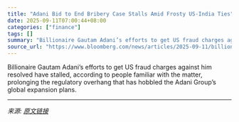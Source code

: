 ```yaml
---
title: "Adani Bid to End Bribery Case Stalls Amid Frosty US-India Ties"
date: 2025-09-11T07:00:44+08:00
categories: ["finance"]
tags: []
summary: "Billionaire Gautam Adani’s efforts to get US fraud charges against him resolved have stalled, according to people familiar with the matter, prolonging the regulatory overhang that has hobbled the Adan"
source_url: "https://www.bloomberg.com/news/articles/2025-09-11/billionaire-adani-s-bid-to-end-bribery-case-stalls-with-strained-us-india-ties"
---
```


Billionaire Gautam Adani’s efforts to get US fraud charges against him resolved have stalled, according to people familiar with the matter, prolonging the regulatory overhang that has hobbled the Adani Group’s global expansion plans.

---

*来源: [原文链接](https://www.bloomberg.com/news/articles/2025-09-11/billionaire-adani-s-bid-to-end-bribery-case-stalls-with-strained-us-india-ties)*
